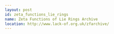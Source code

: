 ```yaml
---
layout: post
id: zeta_functions_lie_rings
name: Zeta Functions of Lie Rings Archive
location: http://www.lack-of.org.uk/zfarchive/
---
```


